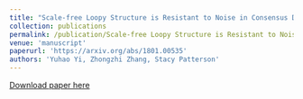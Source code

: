 ```yaml
---
title: "Scale-free Loopy Structure is Resistant to Noise in Consensus Dynamics in Complex Networks"
collection: publications
permalink: /publication/Scale-free Loopy Structure is Resistant to Noise in Consensus Dynamics in Complex Networks
venue: 'manuscript'
paperurl: 'https://arxiv.org/abs/1801.00535'
authors: 'Yuhao Yi, Zhongzhi Zhang, Stacy Patterson'
---
```


<a href='https://arxiv.org/abs/1801.00535'>Download paper here</a>
